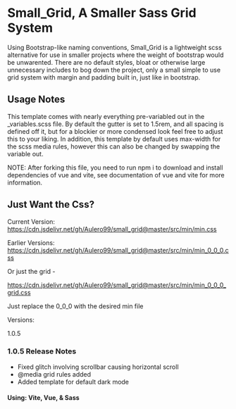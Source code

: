 # Small_Grid, A Smaller Sass Grid System

Using Bootstrap-like naming conventions, Small_Grid is a lightweight scss alternative for use in smaller projects where the weight of bootstrap would be unwarented. There are no default styles, bloat or otherwise large unnecessary includes to bog down the project, only a small simple to use grid system with margin and padding built in, just like in bootstrap.  

## Usage Notes

This template comes with nearly everything pre-variabled out in the _variables.scss file. By default the gutter is set to 1.5rem, and all spacing is defined off it, but for a blockier or more condensed look feel free to adjust this to your liking. In addition, this template by default uses max-width for the scss media rules, however this can also be changed by swapping the variable out.

NOTE: After forking this file, you need to run npm i to download and install dependencies of vue and vite, see documentation of vue and vite for more information.

## Just Want the Css?

Current Version:
<https://cdn.jsdelivr.net/gh/Aulero99/small_grid@master/src/min/min.css>

Earlier Versions:
<https://cdn.jsdelivr.net/gh/Aulero99/small_grid@master/src/min/min_0_0_0.css>

Or just the grid - 

<https://cdn.jsdelivr.net/gh/Aulero99/small_grid@master/src/min/min_0_0_0_grid.css>


Just replace the 0_0_0 with the desired min file

Versions:

1.0.5 


### 1.0.5 Release Notes

 - Fixed glitch involving scrollbar causing horizontal scroll
 - @media grid rules added
 - Added template for default dark mode  

#### Using: Vite, Vue, & Sass